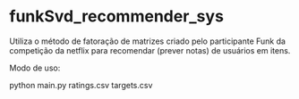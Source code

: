 # funkSvd_recommender_sys

Utiliza o método de fatoração de matrizes criado pelo participante Funk da competição da netflix para recomendar (prever notas) de usuários em itens.

Modo de uso:

python main.py ratings.csv targets.csv